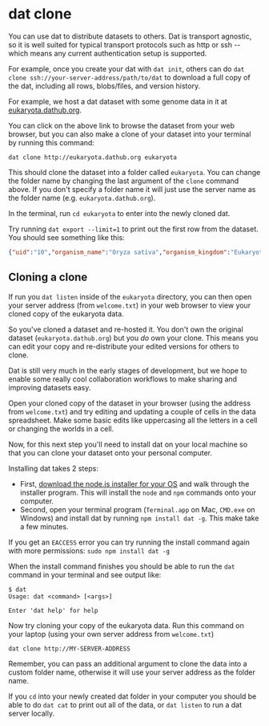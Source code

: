 # dat clone

You can use dat to distribute datasets to others. Dat is transport agnostic, so it is well suited for typical transport protocols such as http or ssh -- which means any current authentication setup is supported.

For example, once you create your dat with `dat init`, others can do `dat clone ssh://your-server-address/path/to/dat` to download a full copy of the dat, including all rows, blobs/files, and version history.

For example, we host a dat dataset with some genome data in it at <a href="http://eukaryota.dathub.org" target="_blank">eukaryota.dathub.org</a>.

You can click on the above link to browse the dataset from your web browser, but you can also make a clone of your dataset into your terminal by running this command:

```
dat clone http://eukaryota.dathub.org eukaryota
```

This should clone the dataset into a folder called `eukaryota`. You can change the folder name by changing the last argument of the `clone` command above. If you don't specify a folder name it will just use the server name as the folder name (e.g. `eukaryota.dathub.org`).

In the terminal, run `cd eukaryota` to enter into the newly cloned dat.

Try running `dat export --limit=1` to print out the first row from the dataset. You should see something like this:

```JSON
{"uid":"10","organism_name":"Oryza sativa","organism_kingdom":"Eukaryota","organism_group":"","organism_subgroup":"Land Plants","defline":"Oryza sativa overview","projectid":9512,"project_accession":"PRJNA9512","status":"Complete","number_of_chromosomes":"12","number_of_plasmids":"1","number_of_organelles":"2","assembly_name":"Build 4.0","assembly_accession":"GCA_000005425.2","assemblyid":313038,"create_date":"2002/04/04 00:00","options":"","weight":385,"chromosome_assemblies":"5","scaffold_assemblies":"1","sra_genomes":"0","taxid":4530,"key":"10"}
```

## Cloning a clone

If run you `dat listen` inside of the `eukaryota` directory, you can then open your server address (from `welcome.txt`) in your web browser to view your cloned copy of the eukaryota data.

So you've cloned a dataset and re-hosted it. You don't own the original dataset (`eukaryota.dathub.org`) but you *do* own your clone. This means you can edit your copy and re-distribute your edited versions for others to clone.

Dat is still very much in the early stages of development, but we hope to enable some really cool collaboration workflows to make sharing and improving datasets easy.

Open your cloned copy of the dataset in your browser (using the address from `welcome.txt`) and try editing and updating a couple of cells in the data spreadsheet. Make some basic edits like uppercasing all the letters in a cell or changing the worlds in a cell.

Now, for this next step you'll need to install dat on your local machine so that you can clone your dataset onto your personal computer.

Installing dat takes 2 steps:

- First, <a href="http://nodejs.org" target="_blank">download the node.js installer for your OS</a> and walk through the installer program. This will install the `node` and `npm` commands onto your computer.
- Second, open your terminal program (`Terminal.app` on Mac, `CMD.exe` on Windows) and install dat by running `npm install dat -g`. This make take a few minutes.

If you get an `EACCESS` error you can try running the install command again with more permissions: `sudo npm install dat -g`

When the install command finishes you should be able to run the `dat` command in your terminal and see output like:

```
$ dat
Usage: dat <command> [<args>]

Enter 'dat help' for help
```

Now try cloning your copy of the eukaryota data. Run this command on your laptop (using your own server address from `welcome.txt`)

```
dat clone http://MY-SERVER-ADDRESS
```

Remember, you can pass an additional argument to clone the data into a custom folder name, otherwise it will use your server address as the folder name.

If you `cd` into your newly created dat folder in your computer you should be able to do `dat cat` to print out all of the data, or `dat listen` to run a dat server locally.
